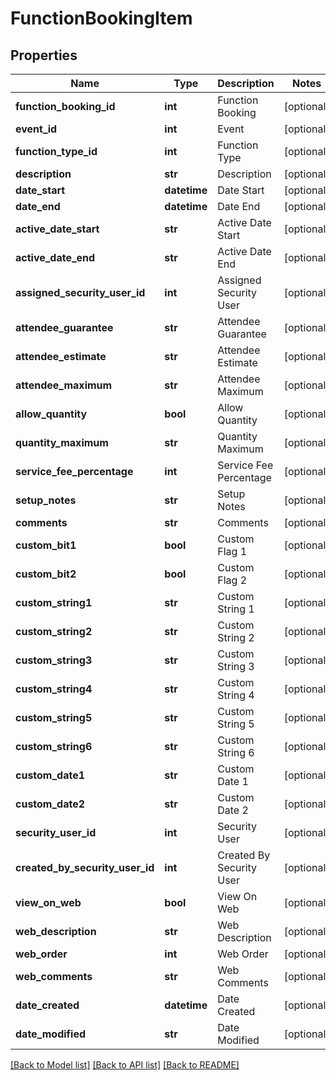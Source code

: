 # FunctionBookingItem

## Properties
Name | Type | Description | Notes
------------ | ------------- | ------------- | -------------
**function_booking_id** | **int** | Function Booking | [optional] 
**event_id** | **int** | Event | [optional] 
**function_type_id** | **int** | Function Type | [optional] 
**description** | **str** | Description | [optional] 
**date_start** | **datetime** | Date Start | [optional] 
**date_end** | **datetime** | Date End | [optional] 
**active_date_start** | **str** | Active Date Start | [optional] 
**active_date_end** | **str** | Active Date End | [optional] 
**assigned_security_user_id** | **int** | Assigned Security User | [optional] 
**attendee_guarantee** | **str** | Attendee Guarantee | [optional] 
**attendee_estimate** | **str** | Attendee Estimate | [optional] 
**attendee_maximum** | **str** | Attendee Maximum | [optional] 
**allow_quantity** | **bool** | Allow Quantity | [optional] 
**quantity_maximum** | **str** | Quantity Maximum | [optional] 
**service_fee_percentage** | **int** | Service Fee Percentage | [optional] 
**setup_notes** | **str** | Setup Notes | [optional] 
**comments** | **str** | Comments | [optional] 
**custom_bit1** | **bool** | Custom Flag 1 | [optional] 
**custom_bit2** | **bool** | Custom Flag 2 | [optional] 
**custom_string1** | **str** | Custom String 1 | [optional] 
**custom_string2** | **str** | Custom String 2 | [optional] 
**custom_string3** | **str** | Custom String 3 | [optional] 
**custom_string4** | **str** | Custom String 4 | [optional] 
**custom_string5** | **str** | Custom String 5 | [optional] 
**custom_string6** | **str** | Custom String 6 | [optional] 
**custom_date1** | **str** | Custom Date 1 | [optional] 
**custom_date2** | **str** | Custom Date 2 | [optional] 
**security_user_id** | **int** | Security User | [optional] 
**created_by_security_user_id** | **int** | Created By Security User | [optional] 
**view_on_web** | **bool** | View On Web | [optional] 
**web_description** | **str** | Web Description | [optional] 
**web_order** | **int** | Web Order | [optional] 
**web_comments** | **str** | Web Comments | [optional] 
**date_created** | **datetime** | Date Created | [optional] 
**date_modified** | **str** | Date Modified | [optional] 

[[Back to Model list]](../README.md#documentation-for-models) [[Back to API list]](../README.md#documentation-for-api-endpoints) [[Back to README]](../README.md)


